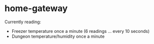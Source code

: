 # home-gateway

Currently reading:
  - Freezer temperature once a minute (6 readings ... every 10 seconds)
  - Dungeon temperature/humidity once a minute
 
